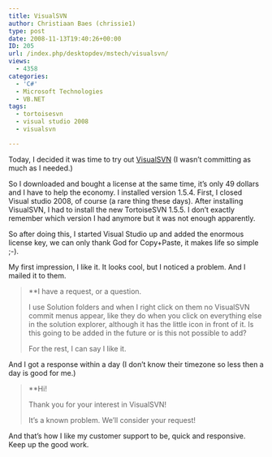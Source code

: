 ```yaml
---
title: VisualSVN
author: Christiaan Baes (chrissie1)
type: post
date: 2008-11-13T19:40:26+00:00
ID: 205
url: /index.php/desktopdev/mstech/visualsvn/
views:
  - 4358
categories:
  - 'C#'
  - Microsoft Technologies
  - VB.NET
tags:
  - tortoisesvn
  - visual studio 2008
  - visualsvn

---
```

Today, I decided it was time to try out [VisualSVN][1] (I wasn&#8217;t committing as much as I needed.)

So I downloaded and bought a license at the same time, it&#8217;s only 49 dollars and I have to help the economy. I installed version 1.5.4. First, I closed Visual studio 2008, of course (a rare thing these days). After installing VisualSVN, I had to install the new TortoiseSVN 1.5.5. I don&#8217;t exactly remember which version I had anymore but it was not enough apparently.

So after doing this, I started Visual Studio up and added the enormous license key, we can only thank God for Copy+Paste, it makes life so simple ;-). 

My first impression, I like it. It looks cool, but I noticed a problem. And I mailed it to them.

> **I have a request, or a question.</p> 
> 
> I use Solution folders and when I right click on them no VisualSVN commit menus appear, like they do when you click on everything else in the solution explorer, although it has the little icon in front of it. Is this going to be added in the future or is this not possible to add?
> 
> For the rest, I can say I like it.</strong></blockquote> 
> 
> And I got a response within a day (I don&#8217;t know their timezone so less then a day is good for me.)
> 
> > **Hi!</p> 
> > 
> > Thank you for your interest in VisualSVN!
> > 
> > It&#8217;s a known problem. We&#8217;ll consider your request!</strong> </blockquote> 
> > 
> > And that&#8217;s how I like my customer support to be, quick and responsive. Keep up the good work.

 [1]: http://www.visualsvn.com/
